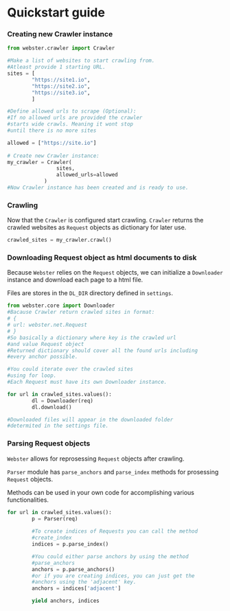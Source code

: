 # Quickstart guide

### Creating new Crawler instance
```python
from webster.crawler import Crawler

#Make a list of websites to start crawling from.
#Atleast provide 1 starting URL.
sites = [ 
        "https://site1.io",
        "https://site2.io", 
        "https://site3.io", 
        ]

#Define allowed urls to scrape (Optional):
#If no allowed urls are provided the crawler 
#starts wide crawls. Meaning it wont stop 
#until there is no more sites

allowed = ["https://site.io"]
    
# Create new Crawler instance:
my_crawler = Crawler(
                sites, 
                allowed_urls=allowed
            )
#Now Crawler instance has been created and is ready to use.

```
### Crawling

Now that the `Crawler` is configured start crawling.
`Crawler` returns the crawled websites as `Request` 
objects as dictionary for later use.

```Python
crawled_sites = my_crawler.crawl()
```

### Downloading Request object as html documents to disk

Because `Webster` relies on the `Request` objects, we can initialize a `Downloader` instance and download each page to a html file.

Files are stores in the `DL_DIR` directory defined in `settings`.

```Python
from webster.core import Downloader
#Bacause Crawler return crawled sites in format:
# {
# url: webster.net.Request 
# }
#So basically a dictionary where key is the crawled url
#and value Request object
#Returned dictionary should cover all the found urls including
#every anchor possible.

#You could iterate over the crawled sites
#using for loop.
#Each Request must have its own Downloader instance.

for url in crawled_sites.values():
        dl = Downloader(req)
        dl.download()

#Downloaded files will appear in the downloaded folder 
#determited in the settings file.
```

### Parsing Request objects

`Webster` allows for reprosessing `Request` objects after crawling.

`Parser` module has `parse_anchors` and `parse_index` methods for prosessing `Request` objects.

Methods can be used in your own code for accomplishing various functionalities.

```Python
for url in crawled_sites.values():
        p = Parser(req)
        
        #To create indices of Requests you can call the method
        #create_index
        indices = p.parse_index()

        #You could either parse anchors by using the method
        #parse_anchors
        anchors = p.parse_anchors()
        #or if you are creating indices, you can just get the
        #anchors using the 'adjacent' key.
        anchors = indices['adjacent']

        yield anchors, indices
```